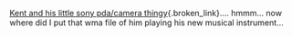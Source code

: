 [Kent and his little sony pda/camera thingy](http://weblogs.asp.net/ksharkey/posts/33339.aspx){.broken_link}&#8230;. hmmm&#8230; now where did I put that wma file of him playing his new musical instrument&#8230;